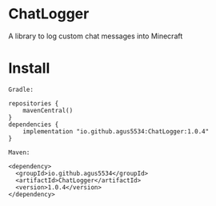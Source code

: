 # ChatLogger
A library to log custom chat messages into Minecraft



# Install

`Gradle:`
```
repositories {
    mavenCentral()
}
dependencies {
    implementation "io.github.agus5534:ChatLogger:1.0.4"
}
```

`Maven:`
```
<dependency>
  <groupId>io.github.agus5534</groupId>
  <artifactId>ChatLogger</artifactId>
  <version>1.0.4</version>
</dependency>
```
